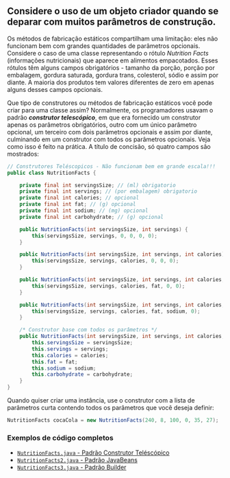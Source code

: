 ## Considere o uso de um objeto criador quando se deparar com muitos parâmetros de construção. 

Os métodos de fabricação estáticos compartilham uma limitação: eles não funcionam bem com grandes quantidades de parâmetros opcionais. Considere o caso de uma classe representando o rótulo *Nutrition Facts* (informações nutricionais) que aparece em alimentos empacotados. Esses rótulos têm alguns campos obrigatórios - tamanho da porção, porção por embalagem, gordura saturada, gordura trans, colesterol, sódio e assim por diante. A maioria dos produtos tem valores diferentes de zero em apenas alguns desses campos opcionais. 

Que tipo de construtores ou métodos de fabricação estáticos você pode criar para uma classe assim? Normalmente, os programadores usavam o padrão ***construtor telescópico***, em que era fornecido um construtor apenas os parâmetros obrigatórios, outro com um único parâmetro opcional, um terceiro com dois parâmetros opcionais e assim por diante, culminando em um construtor com todos os parâmetros opcionais. Veja como isso é feito na prática. A título de concisão, só quatro campos são mostrados: 

```java
// Construtores Teléscopicos - Não funcionam bem em grande escala!!!
public class NutritionFacts {

    private final int servingsSize; // (ml) obrigatorio
    private final int servings; // (por embalagem) obrigatorio
    private final int calories; // opcional
    private final int fat; // (g) opcional
    private final int sodium; // (mg) opcional
    private final int carbohydrate; // (g) opcional

    public NutritionFacts(int servingsSize, int servings) {
        this(servingsSize, servings, 0, 0, 0, 0);
    }

    public NutritionFacts(int servingsSize, int servings, int calories) {
        this(servingsSize, servings, calories, 0, 0, 0);
    }

    public NutritionFacts(int servingsSize, int servings, int calories, int fat) {
        this(servingsSize, servings, calories, fat, 0, 0);
    }

    public NutritionFacts(int servingsSize, int servings, int calories, int fat, int sodium) {
        this(servingsSize, servings, calories, fat, sodium, 0);
    }

    /* Construtor base com todos os parâmetros */
    public NutritionFacts(int servingsSize, int servings, int calories, int fat, int sodium, int carbohydrate) {
        this.servingsSize = servingsSize;
        this.servings = servings;
        this.calories = calories;
        this.fat = fat;
        this.sodium = sodium;
        this.carbohydrate = carbohydrate;
    }
}
```

Quando quiser criar uma instância, use o construtor com a lista de parâmetros curta contendo todos os parâmetros que você deseja definir: 

```java
NutritionFacts cocaCola = new NutritionFacts(240, 8, 100, 0, 35, 27);
```

### Exemplos de código completos
* [`NutritionFacts.java` - Padrão Construtor Teléscópico](https://github.com/eduardowgmendes/effective-java/blob/master/sources/chapter_one/item_two/NutritionFacts.java#L1)
* [`NutritionFacts2.java` - Padrão JavaBeans](https://github.com/eduardowgmendes/effective-java/blob/master/sources/chapter_one/item_two/NutritionFacts2.java#L4)
* [`NutritionFacts3.java` - Padrão Builder](https://github.com/eduardowgmendes/effective-java/blob/master/sources/chapter_one/item_two/NutritionFacts3.java#L3)
